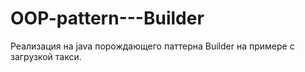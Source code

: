 # OOP-pattern---Builder
Реализация на java порождающего паттерна Builder на примере с загрузкой такси.

